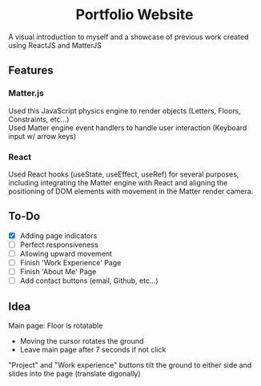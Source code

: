 <h1 align="center">
  Portfolio Website
</h1>

A visual introduction to myself and a showcase of previous work created using ReactJS and MatterJS

## Features

### Matter.js
Used this JavaScript physics engine to render objects (Letters, Floors, Constraints, etc...) <br>
Used Matter engine event handlers to handle user interaction (Keyboard input w/ arrow keys)

### React
Used React hooks (useState, useEffect, useRef) for several purposes, including integrating the Matter engine with React and aligning the positioning of DOM elements with movement in the Matter render camera.

## To-Do
- [x] Adding page indicators
- [ ] Perfect responsiveness
- [ ] Allowing upward movement
- [ ] Finish 'Work Experience' Page
- [ ] Finish 'About Me' Page
- [ ] Add contact buttons (email, Github, etc...)

## Idea
Main page:
  Floor is rotatable
   - Moving the cursor rotates the ground
   - Leave main page after 7 seconds if not click

"Project" and "Work experience" buttons tilt the ground to either side and slides into the page (translate digonally)